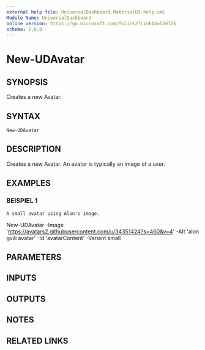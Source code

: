 ```yaml
---
external help file: UniversalDashboard.MaterialUI-help.xml
Module Name: UniversalDashboard
online version: https://go.microsoft.com/fwlink/?LinkId=526726
schema: 2.0.0
---
```


# New-UDAvatar

## SYNOPSIS
Creates a new Avatar.

## SYNTAX

```
New-UDAvatar
```

## DESCRIPTION
Creates a new Avatar.
An avatar is typically an image of a user.

## EXAMPLES

### BEISPIEL 1
```
A small avatar using Alon's image.
```

New-UDAvatar -Image 'https://avatars2.githubusercontent.com/u/34351424?s=460&v=4' -Alt 'alon gvili avatar' -Id 'avatarContent' -Variant small

## PARAMETERS

## INPUTS

## OUTPUTS

## NOTES

## RELATED LINKS
